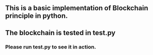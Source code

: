 ## This is a basic implementation of Blockchain principle in python.

## The blockchain is tested in test.py

### Please run test.py to see it in action.
